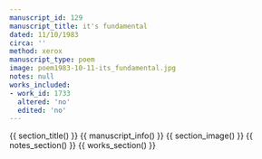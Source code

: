 ```yaml
---
manuscript_id: 129
manuscript_title: it's fundamental
dated: 11/10/1983
circa: ''
method: xerox
manuscript_type: poem
image: poem1983-10-11-its_fundamental.jpg
notes: null
works_included:
- work_id: 1733
  altered: 'no'
  edited: 'no'
---
```


{{ section_title() }}
{{ manuscript_info() }}
{{ section_image() }}
{{ notes_section() }}
{{ works_section() }}
